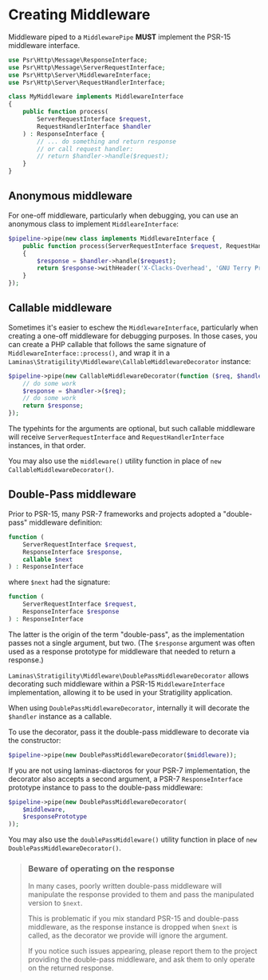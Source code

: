 # Creating Middleware

Middleware piped to a `MiddlewarePipe` **MUST** implement the
PSR-15 middleware interface.

```php
use Psr\Http\Message\ResponseInterface;
use Psr\Http\Message\ServerRequestInterface;
use Psr\Http\Server\MiddlewareInterface;
use Psr\Http\Server\RequestHandlerInterface;

class MyMiddleware implements MiddlewareInterface
{
    public function process(
        ServerRequestInterface $request,
        RequestHandlerInterface $handler
    ) : ResponseInterface {
        // ... do something and return response
        // or call request handler:
        // return $handler->handle($request);
    }
}
```

## Anonymous middleware

For one-off middleware, particularly when debugging, you can use an anonymous
class to implement `MiddleareInterface`:

```php
$pipeline->pipe(new class implements MiddlewareInterface {
    public function process(ServerRequestInterface $request, RequestHandlerInterface $handler) : ResponseInterface
    {
        $response = $handler->handle($request);
        return $response->withHeader('X-Clacks-Overhead', 'GNU Terry Pratchett');
    }
});
```

## Callable middleware

Sometimes it's easier to eschew the `MiddlewareInterface`, particularly when
creating a one-off middleware for debugging purposes. In those cases, you can
create a PHP callable that follows the same signature of
`MiddlewareInterface::process()`, and wrap it in a
`Laminas\Stratigility\Middleware\CallableMiddlewareDecorator` instance:

```php
$pipeline->pipe(new CallableMiddlewareDecorator(function ($req, $handler) {
    // do some work
    $response = $handler->($req);
    // do some work
    return $response;
});
```

The typehints for the arguments are optional, but such callable middleware will
receive `ServerRequestInterface` and `RequestHandlerInterface` instances,
in that order.

You may also use the `middleware()` utility function in place of `new
CallableMiddlewareDecorator()`.

## Double-Pass middleware

Prior to PSR-15, many PSR-7 frameworks and projects adopted a "double-pass"
middleware definition:

```php
function (
    ServerRequestInterface $request,
    ResponseInterface $response,
    callable $next
) : ResponseInterface
```

where `$next` had the signature:

```php
function (
    ServerRequestInterface $request,
    ResponseInterface $response
) : ResponseInterface
```

The latter is the origin of the term "double-pass", as the implementation passes
not a single argument, but two. (The `$response` argument was often used as a
response prototype for middleware that needed to return a response.)

`Laminas\Stratigility\Middleware\DoublePassMiddlewareDecorator` allows decorating
such middleware within a PSR-15 `MiddlewareInterface` implementation, allowing
it to be used in your Stratigility application.

When using `DoublePassMiddlewareDecorator`, internally it will decorate the
`$handler` instance as a callable.

To use the decorator, pass it the double-pass middleware to decorate via the
constructor:

```php
$pipeline->pipe(new DoublePassMiddlewareDecorator($middleware));
```

If you are not using laminas-diactoros for your PSR-7 implementation, the decorator
also accepts a second argument, a PSR-7 `ResponseInterface` prototype instance
to pass to the double-pass middleware:

```php
$pipeline->pipe(new DoublePassMiddlewareDecorator(
    $middleware,
    $responsePrototype
));
```

You may also use the `doublePassMiddleware()` utility function in place of `new
DoublePassMiddlewareDecorator()`.

> ### Beware of operating on the response
>
> In many cases, poorly written double-pass middleware will manipulate the
> response provided to them and pass the manipulated version to `$next`.
>
> This is problematic if you mix standard PSR-15 and double-pass middleware, as
> the response instance is dropped when `$next` is called, as the decorator we
> provide will ignore the argument.
>
> If you notice such issues appearing, please report them to the project
> providing the double-pass middleware, and ask them to only operate on the
> returned response.
